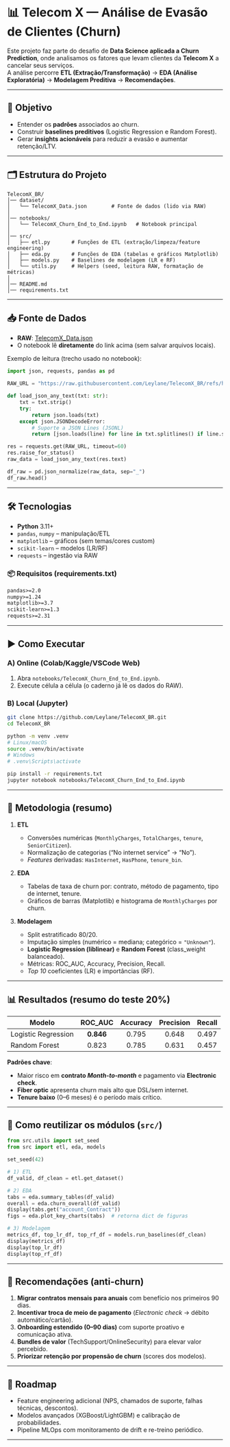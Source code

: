 # 📊 Telecom X — Análise de Evasão de Clientes (Churn)

Este projeto faz parte do desafio de **Data Science aplicada a Churn Prediction**, onde analisamos os fatores que levam clientes da **Telecom X** a cancelar seus serviços.  
A análise percorre **ETL (Extração/Transformação)** → **EDA (Análise Exploratória)** → **Modelagem Preditiva** → **Recomendações**.

---

## 🚀 Objetivo

- Entender os **padrões** associados ao churn.  
- Construir **baselines preditivos** (Logistic Regression e Random Forest).  
- Gerar **insights acionáveis** para reduzir a evasão e aumentar retenção/LTV.

---

## 🗂️ Estrutura do Projeto

```text
TelecomX_BR/
│── dataset/
│   └── TelecomX_Data.json        # Fonte de dados (lido via RAW)
│
│── notebooks/
│   └── TelecomX_Churn_End_to_End.ipynb   # Notebook principal
│
│── src/
│   ├── etl.py       # Funções de ETL (extração/limpeza/feature engineering)
│   ├── eda.py       # Funções de EDA (tabelas e gráficos Matplotlib)
│   ├── models.py    # Baselines de modelagem (LR e RF)
│   └── utils.py     # Helpers (seed, leitura RAW, formatação de métricas)
│
│── README.md
│── requirements.txt
```

---

## 📥 Fonte de Dados

- **RAW**: [TelecomX_Data.json](https://raw.githubusercontent.com/Leylane/TelecomX_BR/refs/heads/main/dataset/TelecomX_Data.json)  
- O notebook lê **diretamente** do link acima (sem salvar arquivos locais).

Exemplo de leitura (trecho usado no notebook):

```python
import json, requests, pandas as pd

RAW_URL = "https://raw.githubusercontent.com/Leylane/TelecomX_BR/refs/heads/main/dataset/TelecomX_Data.json"

def load_json_any_text(txt: str):
    txt = txt.strip()
    try:
        return json.loads(txt)
    except json.JSONDecodeError:
        # Suporte a JSON Lines (JSONL)
        return [json.loads(line) for line in txt.splitlines() if line.strip()]

res = requests.get(RAW_URL, timeout=60)
res.raise_for_status()
raw_data = load_json_any_text(res.text)

df_raw = pd.json_normalize(raw_data, sep="_")
df_raw.head()
```

---

## 🛠️ Tecnologias

- **Python** 3.11+  
- `pandas`, `numpy` – manipulação/ETL  
- `matplotlib` – gráficos (sem temas/cores custom)  
- `scikit-learn` – modelos (LR/RF)  
- `requests` – ingestão via RAW

### 📦 Requisitos (requirements.txt)

```txt
pandas>=2.0
numpy>=1.24
matplotlib>=3.7
scikit-learn>=1.3
requests>=2.31
```

---

## ▶️ Como Executar

### A) Online (Colab/Kaggle/VSCode Web)
1. Abra `notebooks/TelecomX_Churn_End_to_End.ipynb`.  
2. Execute célula a célula (o caderno já lê os dados do RAW).

### B) Local (Jupyter)
```bash
git clone https://github.com/Leylane/TelecomX_BR.git
cd TelecomX_BR

python -m venv .venv
# Linux/macOS
source .venv/bin/activate
# Windows
# .venv\Scripts\activate

pip install -r requirements.txt
jupyter notebook notebooks/TelecomX_Churn_End_to_End.ipynb
```

---

## 🔎 Metodologia (resumo)

1. **ETL**  
   - Conversões numéricas (`MonthlyCharges`, `TotalCharges`, `tenure`, `SeniorCitizen`).  
   - Normalização de categorias (“No internet service” → “No”).  
   - *Features* derivadas: `HasInternet`, `HasPhone`, `tenure_bin`.  

2. **EDA**  
   - Tabelas de taxa de churn por: contrato, método de pagamento, tipo de internet, tenure.  
   - Gráficos de barras (Matplotlib) e histograma de `MonthlyCharges` por churn.

3. **Modelagem**  
   - Split estratificado 80/20.  
   - Imputação simples (numérico = mediana; categórico = `"Unknown"`).  
   - **Logistic Regression (liblinear)** e **Random Forest** (class_weight balanceado).  
   - Métricas: ROC_AUC, Accuracy, Precision, Recall.  
   - *Top 10* coeficientes (LR) e importâncias (RF).

---

## 📊 Resultados (resumo do teste 20%)

| Modelo              | ROC_AUC | Accuracy | Precision | Recall |
|---------------------|:-------:|:--------:|:---------:|:------:|
| Logistic Regression | **0.846** | 0.795    | 0.648     | 0.497  |
| Random Forest       | 0.823   | 0.785    | 0.631     | 0.457  |

**Padrões chave**:
- Maior risco em **contrato *Month-to-month*** e pagamento via **Electronic check**.  
- **Fiber optic** apresenta churn mais alto que DSL/sem internet.  
- **Tenure baixo** (0–6 meses) é o período mais crítico.

---

## 🧩 Como reutilizar os módulos (`src/`)

```python
from src.utils import set_seed
from src import etl, eda, models

set_seed(42)

# 1) ETL
df_valid, df_clean = etl.get_dataset()

# 2) EDA
tabs = eda.summary_tables(df_valid)
overall = eda.churn_overall(df_valid)
display(tabs.get("account_Contract"))
figs = eda.plot_key_charts(tabs)  # retorna dict de figuras

# 3) Modelagem
metrics_df, top_lr_df, top_rf_df = models.run_baselines(df_clean)
display(metrics_df)
display(top_lr_df)
display(top_rf_df)
```

---

## 📌 Recomendações (anti-churn)

1. **Migrar contratos mensais para anuais** com benefício nos primeiros 90 dias.  
2. **Incentivar troca de meio de pagamento** (*Electronic check* → débito automático/cartão).  
3. **Onboarding estendido (0–90 dias)** com suporte proativo e comunicação ativa.  
4. **Bundles de valor** (TechSupport/OnlineSecurity) para elevar valor percebido.  
5. **Priorizar retenção por propensão de churn** (scores dos modelos).

---

## 🧭 Roadmap

- Feature engineering adicional (NPS, chamados de suporte, falhas técnicas, descontos).  
- Modelos avançados (XGBoost/LightGBM) e calibração de probabilidades.  
- Pipeline MLOps com monitoramento de drift e re-treino periódico.

---
